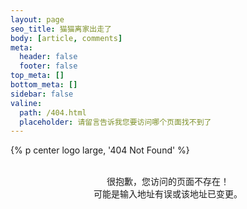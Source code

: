```yaml
---
layout: page
seo_title: 猫猫离家出走了
body: [article, comments]
meta:
  header: false
  footer: false
top_meta: []
bottom_meta: []
sidebar: false
valine:
  path: /404.html
  placeholder: 请留言告诉我您要访问哪个页面找不到了
---
```


{% p center logo large, '404 Not Found' %}

<br>

<center>很抱歉，您访问的页面不存在！</center>
<center>可能是输入地址有误或该地址已变更。</center>
<br>
<center><i class="fal fa-swimmer" style="font-size: 32px;"></i></center>
